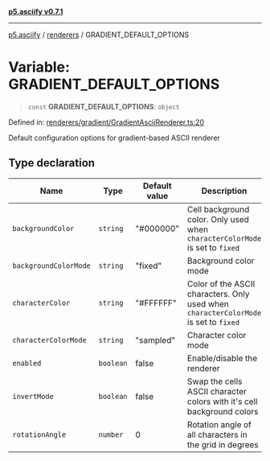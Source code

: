 [**p5.asciify v0.7.1**](../../../README.md)

***

[p5.asciify](../../../README.md) / [renderers](../README.md) / GRADIENT\_DEFAULT\_OPTIONS

# Variable: GRADIENT\_DEFAULT\_OPTIONS

> `const` **GRADIENT\_DEFAULT\_OPTIONS**: `object`

Defined in: [renderers/gradient/GradientAsciiRenderer.ts:20](https://github.com/humanbydefinition/p5-asciify/blob/f508211b91e4e5fce76de2e41a19937662a36543/src/lib/renderers/gradient/GradientAsciiRenderer.ts#L20)

Default configuration options for gradient-based ASCII renderer

## Type declaration

| Name | Type | Default value | Description | Defined in |
| ------ | ------ | ------ | ------ | ------ |
| <a id="backgroundcolor"></a> `backgroundColor` | `string` | "#000000" | Cell background color. Only used when `characterColorMode` is set to `fixed` | [renderers/gradient/GradientAsciiRenderer.ts:28](https://github.com/humanbydefinition/p5-asciify/blob/f508211b91e4e5fce76de2e41a19937662a36543/src/lib/renderers/gradient/GradientAsciiRenderer.ts#L28) |
| <a id="backgroundcolormode"></a> `backgroundColorMode` | `string` | "fixed" | Background color mode | [renderers/gradient/GradientAsciiRenderer.ts:30](https://github.com/humanbydefinition/p5-asciify/blob/f508211b91e4e5fce76de2e41a19937662a36543/src/lib/renderers/gradient/GradientAsciiRenderer.ts#L30) |
| <a id="charactercolor"></a> `characterColor` | `string` | "#FFFFFF" | Color of the ASCII characters. Only used when `characterColorMode` is set to `fixed` | [renderers/gradient/GradientAsciiRenderer.ts:24](https://github.com/humanbydefinition/p5-asciify/blob/f508211b91e4e5fce76de2e41a19937662a36543/src/lib/renderers/gradient/GradientAsciiRenderer.ts#L24) |
| <a id="charactercolormode"></a> `characterColorMode` | `string` | "sampled" | Character color mode | [renderers/gradient/GradientAsciiRenderer.ts:26](https://github.com/humanbydefinition/p5-asciify/blob/f508211b91e4e5fce76de2e41a19937662a36543/src/lib/renderers/gradient/GradientAsciiRenderer.ts#L26) |
| <a id="enabled"></a> `enabled` | `boolean` | false | Enable/disable the renderer | [renderers/gradient/GradientAsciiRenderer.ts:22](https://github.com/humanbydefinition/p5-asciify/blob/f508211b91e4e5fce76de2e41a19937662a36543/src/lib/renderers/gradient/GradientAsciiRenderer.ts#L22) |
| <a id="invertmode"></a> `invertMode` | `boolean` | false | Swap the cells ASCII character colors with it's cell background colors | [renderers/gradient/GradientAsciiRenderer.ts:32](https://github.com/humanbydefinition/p5-asciify/blob/f508211b91e4e5fce76de2e41a19937662a36543/src/lib/renderers/gradient/GradientAsciiRenderer.ts#L32) |
| <a id="rotationangle"></a> `rotationAngle` | `number` | 0 | Rotation angle of all characters in the grid in degrees | [renderers/gradient/GradientAsciiRenderer.ts:34](https://github.com/humanbydefinition/p5-asciify/blob/f508211b91e4e5fce76de2e41a19937662a36543/src/lib/renderers/gradient/GradientAsciiRenderer.ts#L34) |
